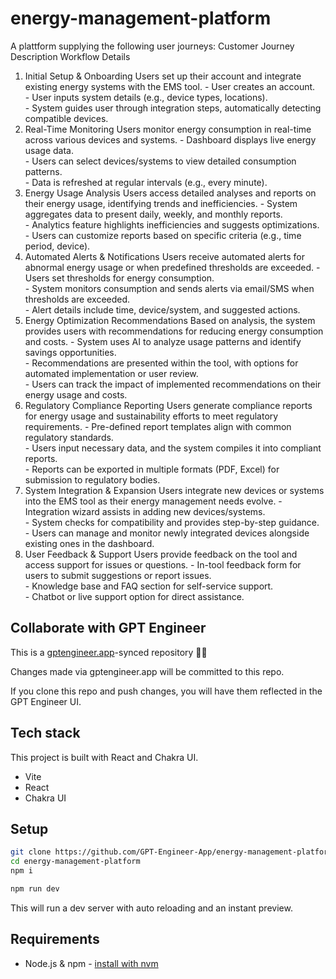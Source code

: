 # energy-management-platform

A plattform supplying the following user journeys: Customer Journey	Description	Workflow Details
1. Initial Setup & Onboarding	Users set up their account and integrate existing energy systems with the EMS tool.	- User creates an account.<br>- User inputs system details (e.g., device types, locations).<br>- System guides user through integration steps, automatically detecting compatible devices.
2. Real-Time Monitoring	Users monitor energy consumption in real-time across various devices and systems.	- Dashboard displays live energy usage data.<br>- Users can select devices/systems to view detailed consumption patterns.<br>- Data is refreshed at regular intervals (e.g., every minute).
3. Energy Usage Analysis	Users access detailed analyses and reports on their energy usage, identifying trends and inefficiencies.	- System aggregates data to present daily, weekly, and monthly reports.<br>- Analytics feature highlights inefficiencies and suggests optimizations.<br>- Users can customize reports based on specific criteria (e.g., time period, device).
4. Automated Alerts & Notifications	Users receive automated alerts for abnormal energy usage or when predefined thresholds are exceeded.	- Users set thresholds for energy consumption.<br>- System monitors consumption and sends alerts via email/SMS when thresholds are exceeded.<br>- Alert details include time, device/system, and suggested actions.
5. Energy Optimization Recommendations	Based on analysis, the system provides users with recommendations for reducing energy consumption and costs.	- System uses AI to analyze usage patterns and identify savings opportunities.<br>- Recommendations are presented within the tool, with options for automated implementation or user review.<br>- Users can track the impact of implemented recommendations on their energy usage and costs.
6. Regulatory Compliance Reporting	Users generate compliance reports for energy usage and sustainability efforts to meet regulatory requirements.	- Pre-defined report templates align with common regulatory standards.<br>- Users input necessary data, and the system compiles it into compliant reports.<br>- Reports can be exported in multiple formats (PDF, Excel) for submission to regulatory bodies.
7. System Integration & Expansion	Users integrate new devices or systems into the EMS tool as their energy management needs evolve.	- Integration wizard assists in adding new devices/systems.<br>- System checks for compatibility and provides step-by-step guidance.<br>- Users can manage and monitor newly integrated devices alongside existing ones in the dashboard.
8. User Feedback & Support	Users provide feedback on the tool and access support for issues or questions.	- In-tool feedback form for users to submit suggestions or report issues.<br>- Knowledge base and FAQ section for self-service support.<br>- Chatbot or live support option for direct assistance.


## Collaborate with GPT Engineer

This is a [gptengineer.app](https://gptengineer.app)-synced repository 🌟🤖

Changes made via gptengineer.app will be committed to this repo.

If you clone this repo and push changes, you will have them reflected in the GPT Engineer UI.

## Tech stack

This project is built with React and Chakra UI.

- Vite
- React
- Chakra UI

## Setup

```sh
git clone https://github.com/GPT-Engineer-App/energy-management-platform.git
cd energy-management-platform
npm i
```

```sh
npm run dev
```

This will run a dev server with auto reloading and an instant preview.

## Requirements

- Node.js & npm - [install with nvm](https://github.com/nvm-sh/nvm#installing-and-updating)
